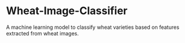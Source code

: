 # Wheat-Image-Classifier
A machine learning model to classify wheat varieties based on features extracted from wheat images.
